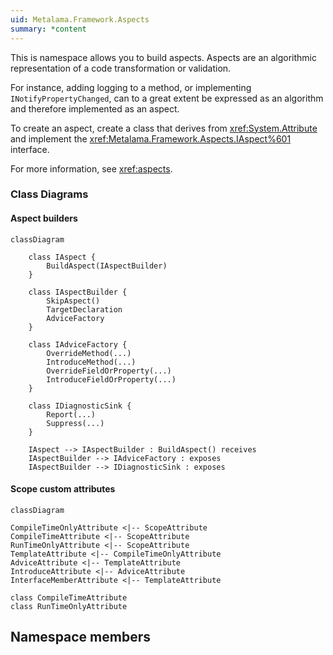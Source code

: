 ```yaml
---
uid: Metalama.Framework.Aspects
summary: *content
---
```


This is namespace allows you to build aspects. Aspects are an algorithmic representation of a code transformation or validation.

For instance, adding logging to a method, or implementing `INotifyPropertyChanged`, can to a great extent be expressed as
an algorithm and therefore implemented as an aspect.

To create an aspect, create a class that derives from <xref:System.Attribute> and implement the 
<xref:Metalama.Framework.Aspects.IAspect%601> interface.

For more information, see <xref:aspects>.

### Class Diagrams

#### Aspect builders

```mermaid
classDiagram
    
    class IAspect {
        BuildAspect(IAspectBuilder)
    }

    class IAspectBuilder {
        SkipAspect()
        TargetDeclaration
        AdviceFactory
    }

    class IAdviceFactory {
        OverrideMethod(...)
        IntroduceMethod(...)
        OverrideFieldOrProperty(...)
        IntroduceFieldOrProperty(...)
    }

    class IDiagnosticSink {
        Report(...)
        Suppress(...)
    }

    IAspect --> IAspectBuilder : BuildAspect() receives
    IAspectBuilder --> IAdviceFactory : exposes
    IAspectBuilder --> IDiagnosticSink : exposes

```

#### Scope custom attributes

```mermaid
classDiagram

CompileTimeOnlyAttribute <|-- ScopeAttribute
CompileTimeAttribute <|-- ScopeAttribute
RunTimeOnlyAttribute <|-- ScopeAttribute
TemplateAttribute <|-- CompileTimeOnlyAttribute
AdviceAttribute <|-- TemplateAttribute
IntroduceAttribute <|-- AdviceAttribute
InterfaceMemberAttribute <|-- TemplateAttribute

class CompileTimeAttribute
class RunTimeOnlyAttribute

```

## Namespace members